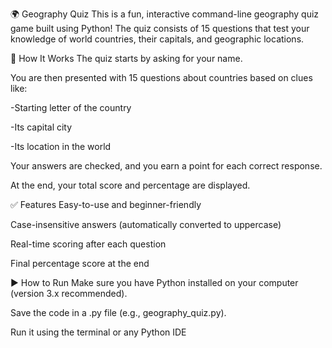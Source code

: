 🌍 Geography Quiz
This is a fun, interactive command-line geography quiz game built using Python! The quiz consists of 15 questions that test your knowledge of world countries, their capitals, and geographic locations.

🧠 How It Works
The quiz starts by asking for your name.

You are then presented with 15 questions about countries based on clues like:

-Starting letter of the country

-Its capital city

-Its location in the world

Your answers are checked, and you earn a point for each correct response.

At the end, your total score and percentage are displayed.

✅ Features
Easy-to-use and beginner-friendly

Case-insensitive answers (automatically converted to uppercase)

Real-time scoring after each question

Final percentage score at the end

▶️ How to Run
Make sure you have Python installed on your computer (version 3.x recommended).

Save the code in a .py file (e.g., geography_quiz.py).

Run it using the terminal or any Python IDE
